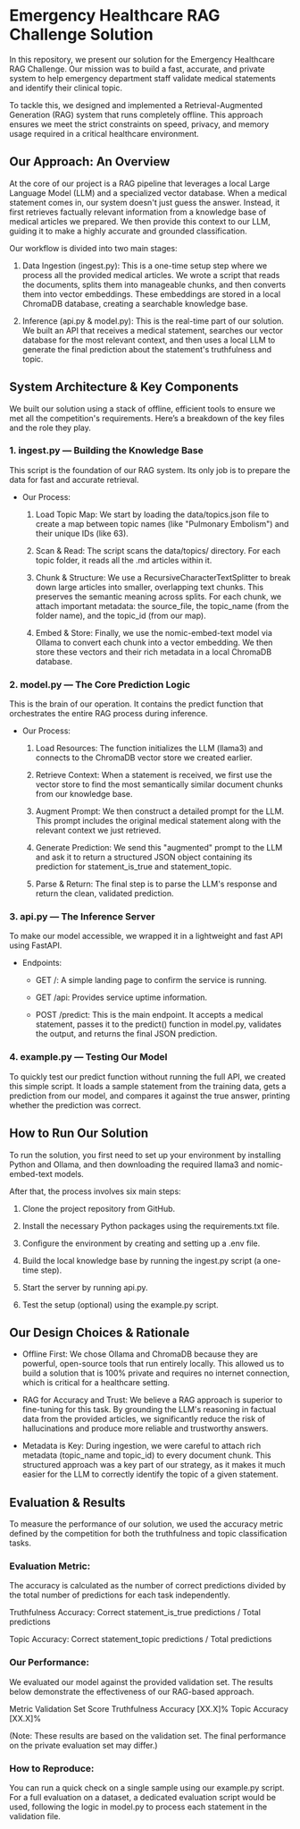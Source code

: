 # Emergency Healthcare RAG Challenge Solution

In this repository, we present our solution for the Emergency Healthcare RAG Challenge. Our mission was to build a fast, accurate, and private system to help emergency department staff validate medical statements and identify their clinical topic.

To tackle this, we designed and implemented a Retrieval-Augmented Generation (RAG) system that runs completely offline. This approach ensures we meet the strict constraints on speed, privacy, and memory usage required in a critical healthcare environment.

## Our Approach: An Overview

At the core of our project is a RAG pipeline that leverages a local Large Language Model (LLM) and a specialized vector database. When a medical statement comes in, our system doesn't just guess the answer. Instead, it first retrieves factually relevant information from a knowledge base of medical articles we prepared. We then provide this context to our LLM, guiding it to make a highly accurate and grounded classification.

Our workflow is divided into two main stages:

1. Data Ingestion (ingest.py): This is a one-time setup step where we process all the provided medical articles. We wrote a script that reads the documents, splits them into manageable chunks, and then converts them into vector embeddings. These embeddings are stored in a local ChromaDB database, creating a searchable knowledge base.

2. Inference (api.py & model.py): This is the real-time part of our solution. We built an API that receives a medical statement, searches our vector database for the most relevant context, and then uses a local LLM to generate the final prediction about the statement's truthfulness and topic.
 
## System Architecture & Key Components

We built our solution using a stack of offline, efficient tools to ensure we met all the competition's requirements. Here’s a breakdown of the key files and the role they play.

### 1. ingest.py — Building the Knowledge Base
This script is the foundation of our RAG system. Its only job is to prepare the data for fast and accurate retrieval.

- Our Process:

    1. Load Topic Map: We start by loading the data/topics.json file to create a map between   topic names (like "Pulmonary Embolism") and their unique IDs (like 63).

    2. Scan & Read: The script scans the data/topics/ directory. For each topic folder, it reads all the .md articles within it.

    3. Chunk & Structure: We use a RecursiveCharacterTextSplitter to break down large articles into smaller, overlapping text chunks. This preserves the semantic meaning across splits. For each chunk, we attach important metadata: the source_file, the topic_name (from the folder name), and the topic_id (from our map).

    4. Embed & Store: Finally, we use the nomic-embed-text model via Ollama to convert each chunk into a vector embedding. We then store these vectors and their rich metadata in a local ChromaDB database.

### 2. model.py — The Core Prediction Logic

This is the brain of our operation. It contains the predict function that orchestrates the entire RAG process during inference.

- Our Process:

    1. Load Resources: The function initializes the LLM (llama3) and connects to the ChromaDB vector store we created earlier.

    2. Retrieve Context: When a statement is received, we first use the vector store to find the most semantically similar document chunks from our knowledge base.

    3. Augment Prompt: We then construct a detailed prompt for the LLM. This prompt includes the original medical statement along with the relevant context we just retrieved.

    4. Generate Prediction: We send this "augmented" prompt to the LLM and ask it to return a structured JSON object containing its prediction for statement_is_true and statement_topic.

    5. Parse & Return: The final step is to parse the LLM's response and return the clean, validated prediction.

### 3. api.py — The Inference Server

To make our model accessible, we wrapped it in a lightweight and fast API using FastAPI.

- Endpoints:

    - GET /: A simple landing page to confirm the service is running.

    - GET /api: Provides service uptime information.

    - POST /predict: This is the main endpoint. It accepts a medical statement, passes it to the predict() function in model.py, validates the output, and returns the final JSON prediction.

### 4. example.py — Testing Our Model

To quickly test our predict function without running the full API, we created this simple script. It loads a sample statement from the training data, gets a prediction from our model, and compares it against the true answer, printing whether the prediction was correct.

## How to Run Our Solution

To run the solution, you first need to set up your environment by installing Python and Ollama, and then downloading the required llama3 and nomic-embed-text models.

After that, the process involves six main steps:

1. Clone the project repository from GitHub.

2. Install the necessary Python packages using the requirements.txt file.

3. Configure the environment by creating and setting up a .env file.

4. Build the local knowledge base by running the ingest.py script (a one-time step).

5. Start the server by running api.py.

6. Test the setup (optional) using the example.py script.

## Our Design Choices & Rationale

- Offline First: We chose Ollama and ChromaDB because they are powerful, open-source tools that run entirely locally. This allowed us to build a solution that is 100% private and requires no internet connection, which is critical for a healthcare setting.

- RAG for Accuracy and Trust: We believe a RAG approach is superior to fine-tuning for this task. By grounding the LLM's reasoning in factual data from the provided articles, we significantly reduce the risk of hallucinations and produce more reliable and trustworthy answers.

- Metadata is Key: During ingestion, we were careful to attach rich metadata (topic_name and topic_id) to every document chunk. This structured approach was a key part of our strategy, as it makes it much easier for the LLM to correctly identify the topic of a given statement.

## Evaluation & Results

To measure the performance of our solution, we used the accuracy metric defined by the competition for both the truthfulness and topic classification tasks.

### Evaluation Metric:

The accuracy is calculated as the number of correct predictions divided by the total number of predictions for each task independently.

Truthfulness Accuracy: Correct statement_is_true predictions / Total predictions

Topic Accuracy: Correct statement_topic predictions / Total predictions

### Our Performance:

We evaluated our model against the provided validation set. The results below demonstrate the effectiveness of our RAG-based approach.

Metric	Validation Set Score
Truthfulness Accuracy	[XX.X]%
Topic Accuracy	[XX.X]%

(Note: These results are based on the validation set. The final performance on the private evaluation set may differ.)

### How to Reproduce:

You can run a quick check on a single sample using our example.py script. For a full evaluation on a dataset, a dedicated evaluation script would be used, following the logic in model.py to process each statement in the validation file.
